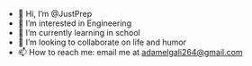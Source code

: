 - 👋 Hi, I’m @JustPrep
- 👀 I’m interested in Engineering
- 🌱 I’m currently learning in school
- 💞️ I’m looking to collaborate on life and humor
- 📫 How to reach me: email me at adamelgali264@gmail.com

<!---
JustPrep/JustPrep is a ✨ special ✨ repository because its `README.md` (this file) appears on your GitHub profile.
You can click the Preview link to take a look at your changes.
--->

